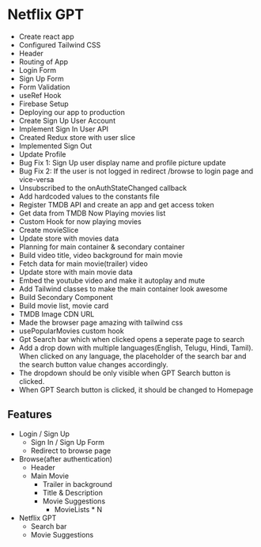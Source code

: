 # Netflix GPT
- Create react app
- Configured Tailwind CSS
- Header
- Routing of App
- Login Form
- Sign Up Form
- Form Validation
- useRef Hook
- Firebase Setup
- Deploying our app to production
- Create Sign Up User Account
- Implement Sign In User API
- Created Redux store with user slice
- Implemented Sign Out
- Update Profile 
- Bug Fix 1: Sign Up user display name and profile picture update
- Bug Fix 2: If the user is not logged in redirect /browse to login page and vice-versa
- Unsubscribed to the onAuthStateChanged callback
- Add hardcoded values to the constants file
- Register TMDB API and create an app and get access token
- Get data from TMDB Now Playing movies list
- Custom Hook for now playing movies
- Create movieSlice
- Update store with movies data
- Planning for main container & secondary container
- Build video title, video background for main movie
- Fetch data for main movie(trailer) video
- Update store with main movie data
- Embed the youtube video and make it autoplay and mute
- Add Tailwind classes to make the main container look awesome
- Build Secondary Component
- Build movie list, movie card
- TMDB Image CDN URL
- Made the browser page amazing with tailwind css
- usePopularMovies custom hook
- Gpt Search bar which when clicked opens a seperate page to search
- Add a drop down with multiple languages(English, Telugu, Hindi, Tamil). When clicked on any language, the placeholder of the search bar and the search button value changes accordingly.
- The dropdown should be only visible when GPT Search button is clicked.
- When GPT Search button is clicked, it should be changed to Homepage

## Features
- Login / Sign Up
    - Sign In / Sign Up Form
    - Redirect to browse page
- Browse(after authentication)
    - Header
    - Main Movie
        - Trailer in background
        - Title & Description
        - Movie Suggestions
            - MovieLists * N
- Netflix GPT
    - Search bar
    - Movie Suggestions